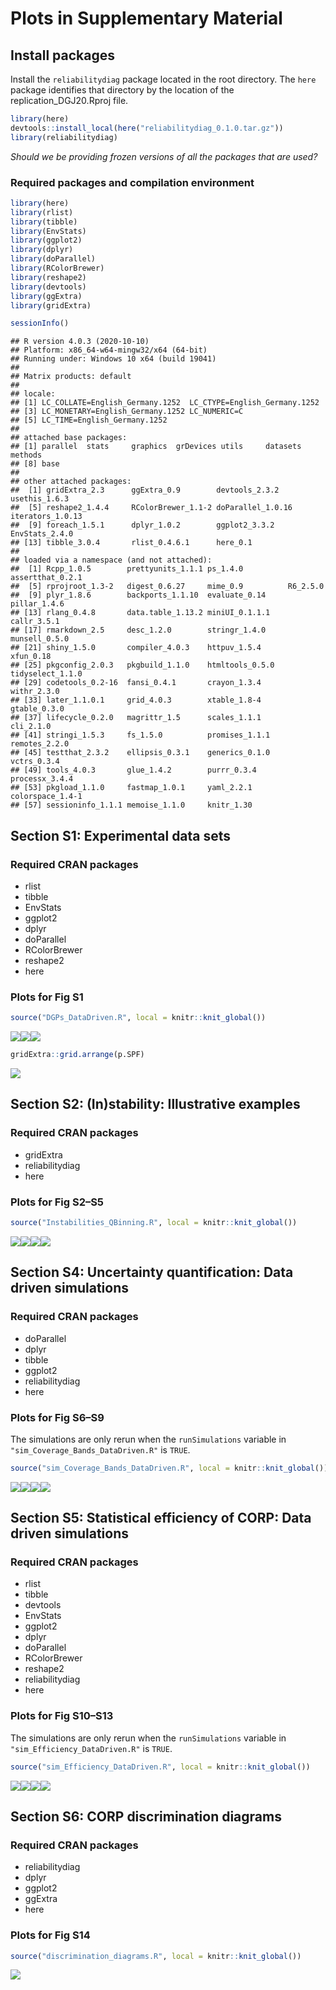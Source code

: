 Plots in Supplementary Material
================

## Install packages

Install the `reliabilitydiag` package located in the root directory. The
`here` package identifies that directory by the location of the
replication\_DGJ20.Rproj file.

``` r
library(here)
devtools::install_local(here("reliabilitydiag_0.1.0.tar.gz"))
library(reliabilitydiag)
```

*Should we be providing frozen versions of all the packages that are
used?*

### Required packages and compilation environment

``` r
library(here)
library(rlist)
library(tibble)
library(EnvStats)
library(ggplot2)
library(dplyr)
library(doParallel)
library(RColorBrewer)
library(reshape2)
library(devtools)
library(ggExtra)
library(gridExtra)

sessionInfo()
```

    ## R version 4.0.3 (2020-10-10)
    ## Platform: x86_64-w64-mingw32/x64 (64-bit)
    ## Running under: Windows 10 x64 (build 19041)
    ## 
    ## Matrix products: default
    ## 
    ## locale:
    ## [1] LC_COLLATE=English_Germany.1252  LC_CTYPE=English_Germany.1252   
    ## [3] LC_MONETARY=English_Germany.1252 LC_NUMERIC=C                    
    ## [5] LC_TIME=English_Germany.1252    
    ## 
    ## attached base packages:
    ## [1] parallel  stats     graphics  grDevices utils     datasets  methods  
    ## [8] base     
    ## 
    ## other attached packages:
    ##  [1] gridExtra_2.3      ggExtra_0.9        devtools_2.3.2     usethis_1.6.3     
    ##  [5] reshape2_1.4.4     RColorBrewer_1.1-2 doParallel_1.0.16  iterators_1.0.13  
    ##  [9] foreach_1.5.1      dplyr_1.0.2        ggplot2_3.3.2      EnvStats_2.4.0    
    ## [13] tibble_3.0.4       rlist_0.4.6.1      here_0.1          
    ## 
    ## loaded via a namespace (and not attached):
    ##  [1] Rcpp_1.0.5        prettyunits_1.1.1 ps_1.4.0          assertthat_0.2.1 
    ##  [5] rprojroot_1.3-2   digest_0.6.27     mime_0.9          R6_2.5.0         
    ##  [9] plyr_1.8.6        backports_1.1.10  evaluate_0.14     pillar_1.4.6     
    ## [13] rlang_0.4.8       data.table_1.13.2 miniUI_0.1.1.1    callr_3.5.1      
    ## [17] rmarkdown_2.5     desc_1.2.0        stringr_1.4.0     munsell_0.5.0    
    ## [21] shiny_1.5.0       compiler_4.0.3    httpuv_1.5.4      xfun_0.18        
    ## [25] pkgconfig_2.0.3   pkgbuild_1.1.0    htmltools_0.5.0   tidyselect_1.1.0 
    ## [29] codetools_0.2-16  fansi_0.4.1       crayon_1.3.4      withr_2.3.0      
    ## [33] later_1.1.0.1     grid_4.0.3        xtable_1.8-4      gtable_0.3.0     
    ## [37] lifecycle_0.2.0   magrittr_1.5      scales_1.1.1      cli_2.1.0        
    ## [41] stringi_1.5.3     fs_1.5.0          promises_1.1.1    remotes_2.2.0    
    ## [45] testthat_2.3.2    ellipsis_0.3.1    generics_0.1.0    vctrs_0.3.4      
    ## [49] tools_4.0.3       glue_1.4.2        purrr_0.3.4       processx_3.4.4   
    ## [53] pkgload_1.1.0     fastmap_1.0.1     yaml_2.2.1        colorspace_1.4-1 
    ## [57] sessioninfo_1.1.1 memoise_1.1.0     knitr_1.30

## Section S1: Experimental data sets

### Required CRAN packages

  - rlist
  - tibble
  - EnvStats
  - ggplot2
  - dplyr
  - doParallel
  - RColorBrewer
  - reshape2
  - here

### Plots for Fig S1

``` r
source("DGPs_DataDriven.R", local = knitr::knit_global())
```

![](README_files/figure-gfm/DGPs_DataDriven-1.png)<!-- -->![](README_files/figure-gfm/DGPs_DataDriven-2.png)<!-- -->![](README_files/figure-gfm/DGPs_DataDriven-3.png)<!-- -->

``` r
gridExtra::grid.arrange(p.SPF)
```

![](README_files/figure-gfm/DGPs_DataDriven2-1.png)<!-- -->

## Section S2: (In)stability: Illustrative examples

### Required CRAN packages

  - gridExtra
  - reliabilitydiag
  - here

### Plots for Fig S2–S5

``` r
source("Instabilities_QBinning.R", local = knitr::knit_global())
```

![](README_files/figure-gfm/Instabilities_QBinning-1.png)<!-- -->![](README_files/figure-gfm/Instabilities_QBinning-2.png)<!-- -->![](README_files/figure-gfm/Instabilities_QBinning-3.png)<!-- -->![](README_files/figure-gfm/Instabilities_QBinning-4.png)<!-- -->

## Section S4: Uncertainty quantification: Data driven simulations

### Required CRAN packages

  - doParallel
  - dplyr
  - tibble
  - ggplot2
  - reliabilitydiag
  - here

### Plots for Fig S6–S9

The simulations are only rerun when the `runSimulations` variable in
`"sim_Coverage_Bands_DataDriven.R"` is `TRUE`.

``` r
source("sim_Coverage_Bands_DataDriven.R", local = knitr::knit_global())
```

![](README_files/figure-gfm/sim_Coverage_Bands_DataDriven-1.png)<!-- -->![](README_files/figure-gfm/sim_Coverage_Bands_DataDriven-2.png)<!-- -->![](README_files/figure-gfm/sim_Coverage_Bands_DataDriven-3.png)<!-- -->![](README_files/figure-gfm/sim_Coverage_Bands_DataDriven-4.png)<!-- -->

## Section S5: Statistical efficiency of CORP: Data driven simulations

### Required CRAN packages

  - rlist
  - tibble
  - devtools
  - EnvStats
  - ggplot2
  - dplyr
  - doParallel
  - RColorBrewer
  - reshape2
  - reliabilitydiag
  - here

### Plots for Fig S10–S13

The simulations are only rerun when the `runSimulations` variable in
`"sim_Efficiency_DataDriven.R"` is `TRUE`.

``` r
source("sim_Efficiency_DataDriven.R", local = knitr::knit_global())
```

![](README_files/figure-gfm/sim_Efficiency_DataDriven-1.png)<!-- -->![](README_files/figure-gfm/sim_Efficiency_DataDriven-2.png)<!-- -->![](README_files/figure-gfm/sim_Efficiency_DataDriven-3.png)<!-- -->![](README_files/figure-gfm/sim_Efficiency_DataDriven-4.png)<!-- -->

## Section S6: CORP discrimination diagrams

### Required CRAN packages

  - reliabilitydiag
  - dplyr
  - ggplot2
  - ggExtra
  - here

### Plots for Fig S14

``` r
source("discrimination_diagrams.R", local = knitr::knit_global())
```

![](README_files/figure-gfm/discrimination_diagrams-1.png)<!-- -->

